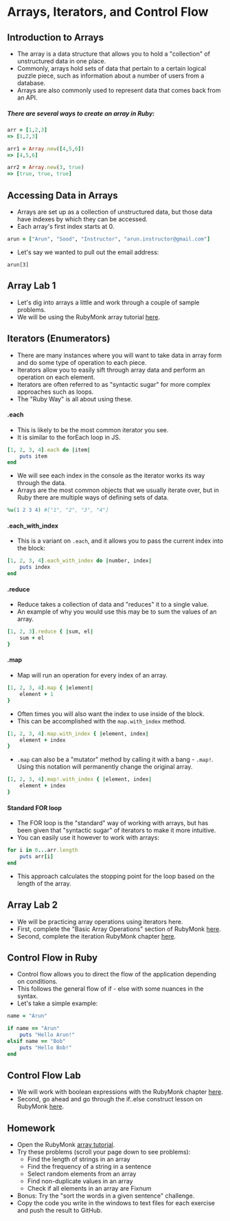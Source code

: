 # Arrays, Iterators, and Control Flow

## Introduction to Arrays
- The array is a data structure that allows you to hold a "collection" of unstructured data in one place.
- Commonly, arrays hold sets of data that pertain to a certain logical puzzle piece, such as information about a number of users from a database.
- Arrays are also commonly used to represent data that comes back from an API.

##### There are several ways to create an array in Ruby:

```ruby
arr = [1,2,3]
=> [1,2,3]

arr1 = Array.new([4,5,6])
=> [4,5,6]

arr2 = Array.new(3, true)
=> [true, true, true]
```

## Accessing Data in Arrays
- Arrays are set up as a collection of unstructured data, but those data have indexes by which they can be accessed.
- Each array's first index starts at 0.

```ruby
arun = ["Arun", "Sood", "Instructor", "arun.instructor@gmail.com"]
```

- Let's say we wanted to pull out the email address:

```
arun[3]
```

## Array Lab 1
- Let's dig into arrays a little and work through a couple of sample problems.
- We will be using the RubyMonk array tutorial [here](https://rubymonk.com/learning/books/1-ruby-primer/chapters/1-arrays/lessons/2-arrays-introduction).

## Iterators (Enumerators)
- There are many instances where you will want to take data in array form and do some type of operation to each piece.
- Iterators allow you to easily sift through array data and perform an operation on each element.
- Iterators are often referred to as "syntactic sugar" for more complex approaches such as loops.
- The "Ruby Way" is all about using these.

#### .each
- This is likely to be the most common iterator you see.
- It is similar to the forEach loop in JS.

```ruby
[1, 2, 3, 4].each do |item|
	puts item
end
```

- We will see each index in the console as the iterator works its way through the data.
- Arrays are the most common objects that we usually iterate over, but in Ruby there are multiple ways of defining sets of data.

```ruby
%w(1 2 3 4) #["1", "2", "3", "4"]
```

#### .each_with_index
- This is a variant on `.each`, and it allows you to pass the current index into the block:

```ruby
[1, 2, 3, 4].each_with_index do |number, index|
	puts index
end
```

#### .reduce
- Reduce takes a collection of data and "reduces" it to a single value.
- An example of why you would use this may be to sum the values of an array.

```ruby
[1, 2, 3].reduce { |sum, el|
	sum + el
}
```

#### .map
- Map will run an operation for every index of an array.

```ruby
[1, 2, 3, 4].map { |element|
	element + 1
}
```

- Often times you will also want the index to use inside of the block.
- This can be accomplished with the `map.with_index` method.

```ruby
[1, 2, 3, 4].map.with_index { |element, index|
	element + index
}
```

- `.map` can also be a "mutator" method by calling it with a bang - `.map!`. Using this notation will permanently change the original array.

```ruby
[1, 2, 3, 4].map!.with_index { |element, index|
	element + index
}
```

#### Standard FOR loop
- The FOR loop is the "standard" way of working with arrays, but has been given that "syntactic sugar" of iterators to make it more intuitive.
- You can easily use it however to work with arrays:

```ruby
for i in 0...arr.length
	puts arr[i]
end
```

- This approach calculates the stopping point for the loop based on the length of the array.

## Array Lab 2
- We will be practicing array operations using iterators here.
- First, complete the "Basic Array Operations" section of RubyMonk [here](https://rubymonk.com/learning/books/1-ruby-primer/chapters/1-arrays/lessons/34-arrays-the-basics).
- Second, complete the iteration RubyMonk chapter [here](https://rubymonk.com/learning/books/1-ruby-primer/chapters/1-arrays/lessons/3-arrays-iteration).

## Control Flow in Ruby
- Control flow allows you to direct the flow of the application depending on conditions.
- This follows the general flow of if - else with some nuances in the syntax.
- Let's take a simple example:

```ruby
name = "Arun"

if name == "Arun"
	puts "Hello Arun!"
elsif name == "Bob"
	puts "Hello Bob!"
end
```

## Control Flow Lab
- We will work with boolean expressions with the RubyMonk chapter [here](https://rubymonk.com/learning/books/1-ruby-primer/chapters/8-control-structures/lessons/43-boolean-expressions-in-ruby).
- Second, go ahead and go through the if..else construct lesson on RubyMonk [here](https://rubymonk.com/learning/books/1-ruby-primer/chapters/8-control-structures/lessons/41-conditions-using-the-if-statement).

## Homework
- Open the RubyMonk [array tutorial](https://rubymonk.com/learning/books/1-ruby-primer).
- Try these problems (scroll your page down to see problems):
	- Find the length of strings in an array
	- Find the frequency of a string in a sentence
	- Select random elements from an array
	- Find non-duplicate values in an array
	- Check if all elements in an array are Fixnum
- Bonus: Try the "sort the words in a given sentence" challenge.
- Copy the code you write in the windows to text files for each exercise and push the result to GitHub.